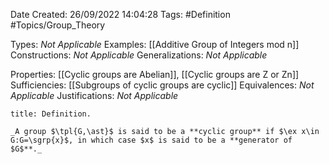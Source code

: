 <div class="topSpace"></div>

Date Created: 26/09/2022 14:04:28
Tags: #Definition #Topics/Group_Theory

Types: _Not Applicable_
Examples: [[Additive Group of Integers mod n]]
Constructions: _Not Applicable_
Generalizations: _Not Applicable_

Properties: [[Cyclic groups are Abelian]], [[Cyclic groups are Z or Zn]]
Sufficiencies: [[Subgroups of cyclic groups are cyclic]]
Equivalences: _Not Applicable_
Justifications: _Not Applicable_

``` ad-Definition
title: Definition.

_A group $\tpl{G,\ast}$ is said to be a **cyclic group** if $\ex x\in G:G=\sgrp{x}$, in which case $x$ is said to be a **generator of $G$**._

```
